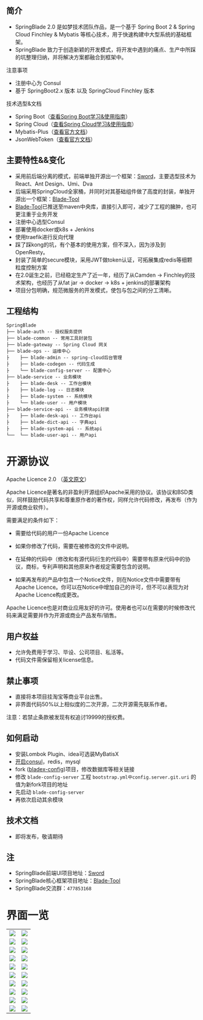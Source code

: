 ## 简介
* SpringBlade 2.0 是如梦技术团队作品，是一个基于 Spring Boot 2 & Spring Cloud Finchley & Mybatis 等核心技术，用于快速构建中大型系统的基础框架。
* SpringBlade 致力于创造新颖的开发模式，将开发中遇到的痛点、生产中所踩的坑整理归纳，并将解决方案都融合到框架中。

注意事项
* 注册中心为 Consul 
* 基于 SpringBoot2.x 版本 以及 SpringCloud Finchley 版本

技术选型&文档
* Spring Boot（[查看Spring Boot学习&使用指南](http://www.jianshu.com/p/1a9fd8936bd8)）
* Spring Cloud（[查看Spring Cloud学习&使用指南](https://springcloud.cc/)）
* Mybatis-Plus（[查看官方文档](https://mp.baomidou.com/guide/)）
* JsonWebToken（[查看官方文档](https://jwt.io/)） 

## 主要特性&&变化
* 采用前后端分离的模式，前端单独开源出一个框架：[Sword](https://gitee.com/smallc/Sword)，主要选型技术为React、Ant Design、Umi、Dva
* 后端采用SpringCloud全家桶，并同时对其基础组件做了高度的封装，单独开源出一个框架：[Blade-Tool](https://github.com/chillzhuang/blade-tool.git)
* [Blade-Tool](https://github.com/chillzhuang/blade-tool.git)已推送至maven中央库，直接引入即可，减少了工程的臃肿，也可更注重于业务开发
* 注册中心选型Consul
* 部署使用docker或k8s + Jenkins
* 使用traefik进行反向代理
* 踩了踩kong的坑，有个基本的使用方案，但不深入，因为涉及到OpenResty。
* 封装了简单的secure模块，采用JWT做token认证，可拓展集成redis等细颗粒度控制方案
* 在2.0诞生之前，已经稳定生产了近一年，经历了从Camden -> Finchley的技术架构，也经历了从fat jar -> docker -> k8s + jenkins的部署架构
* 项目分包明确，规范微服务的开发模式，使包与包之间的分工清晰。

## 工程结构
``` 
SpringBlade
├── blade-auth -- 授权服务提供
├── blade-common -- 常用工具封装包
├── blade-gateway -- Spring Cloud 网关
├── blade-ops -- 运维中心
├    ├── blade-admin -- spring-cloud后台管理
├    ├── blade-codegen -- 代码生成
├    └── blade-config-server -- 配置中心
├── blade-service -- 业务模块
├    ├── blade-desk -- 工作台模块 
├    ├── blade-log -- 日志模块 
├    ├── blade-system -- 系统模块 
├    └── blade-user -- 用户模块 
├── blade-service-api -- 业务模块api封装
├    ├── blade-desk-api -- 工作台api 
├    ├── blade-dict-api -- 字典api 
├    ├── blade-system-api -- 系统api 
└──  └── blade-user-api -- 用户api 
```

# 开源协议
Apache Licence 2.0 （[英文原文](http://www.apache.org/licenses/LICENSE-2.0.html)）

Apache Licence是著名的非盈利开源组织Apache采用的协议。该协议和BSD类似，同样鼓励代码共享和尊重原作者的著作权，同样允许代码修改，再发布（作为开源或商业软件）。

需要满足的条件如下：

* 需要给代码的用户一份Apache Licence

* 如果你修改了代码，需要在被修改的文件中说明。

* 在延伸的代码中（修改和有源代码衍生的代码中）需要带有原来代码中的协议，商标，专利声明和其他原来作者规定需要包含的说明。

* 如果再发布的产品中包含一个Notice文件，则在Notice文件中需要带有Apache Licence。你可以在Notice中增加自己的许可，但不可以表现为对Apache Licence构成更改。

Apache Licence也是对商业应用友好的许可。使用者也可以在需要的时候修改代码来满足需要并作为开源或商业产品发布/销售。

## 用户权益
* 允许免费用于学习、毕设、公司项目、私活等。
* 代码文件需保留相关license信息。

## 禁止事项
* 直接将本项目挂淘宝等商业平台出售。
* 非界面代码50%以上相似度的二次开源，二次开源需先联系作者。

注意：若禁止条款被发现有权追讨19999的授权费。

## 如何启动
* 安装Lombok Plugin、idea可选装MyBatisX
* [开启consul](https://gitee.com/smallc/SpringBlade/blob/master/doc/consul/consul.md)，redis，mysql
* fork ([bladex-config](https://gitee.com/smallc/bladex-config))项目，修改数据库等相关链接
* 修改 `blade-config-server` 工程 `bootstrap.yml中config.server.git.uri` 的值为新fork项目的地址
* 先启动 `blade-config-server`
* 再依次启动其余模块

## 技术文档
* 即将发布，敬请期待

## 注
* SpringBlade前端UI项目地址：[Sword](https://gitee.com/smallc/Sword)
* SpringBlade核心框架项目地址：[Blade-Tool](https://github.com/chillzhuang/blade-tool.git)
* SpringBlade交流群：`477853168`


# 界面一览
<table>
    <tr>
        <td><img src="https://raw.githubusercontent.com/chillzhuang/blade-tool/master/pic/springblade-k8s.png"/></td>
        <td><img src="https://raw.githubusercontent.com/chillzhuang/blade-tool/master/pic/springblade-harbor.png"/></td>
    </tr>
    <tr>
        <td><img src="https://raw.githubusercontent.com/chillzhuang/blade-tool/master/pic/springblade-traefik.png"/></td>
        <td><img src="https://raw.githubusercontent.com/chillzhuang/blade-tool/master/pic/springblade-traefik-health.png"/></td>
    </tr>
    <tr>
        <td><img src="https://raw.githubusercontent.com/chillzhuang/blade-tool/master/pic/springblade-consul.png"/></td>
        <td><img src="https://raw.githubusercontent.com/chillzhuang/blade-tool/master/pic/springblade-consul-nodes1.png"/></td>
    </tr>
    <tr>
        <td><img src="https://raw.githubusercontent.com/chillzhuang/blade-tool/master/pic/springblade-admin1.png"/></td>
        <td><img src="https://raw.githubusercontent.com/chillzhuang/blade-tool/master/pic/springblade-admin2.png"/></td>
    </tr>
    <tr>
        <td><img src="https://raw.githubusercontent.com/chillzhuang/blade-tool/master/pic/springblade-swagger1.png"/></td>
        <td><img src="https://raw.githubusercontent.com/chillzhuang/blade-tool/master/pic/springblade-swagger2.png"/></td>
    </tr>
    <tr>
        <td><img src="https://raw.githubusercontent.com/chillzhuang/blade-tool/master/pic/sword-main.png"/></td>
        <td><img src="https://raw.githubusercontent.com/chillzhuang/blade-tool/master/pic/sword-menu.png"/></td>
    </tr>
    <tr>
        <td><img src="https://raw.githubusercontent.com/chillzhuang/blade-tool/master/pic/sword-menu-edit.png"/></td>
        <td><img src="https://raw.githubusercontent.com/chillzhuang/blade-tool/master/pic/sword-menu-icon.png"/></td>
    </tr>
    <tr>
        <td><img src="https://raw.githubusercontent.com/chillzhuang/blade-tool/master/pic/sword-role.png"/></td>
        <td><img src="https://raw.githubusercontent.com/chillzhuang/blade-tool/master/pic/sword-user.png"/></td>
    </tr>
    <tr>
        <td><img src="https://raw.githubusercontent.com/chillzhuang/blade-tool/master/pic/sword-dict.png "/></td>
        <td><img src="https://raw.githubusercontent.com/chillzhuang/blade-tool/master/pic/sword-log.png"/></td>
    </tr>
    <tr>
        <td><img src="https://raw.githubusercontent.com/chillzhuang/blade-tool/master/pic/sword-locale-cn.png"/></td>
        <td><img src="https://raw.githubusercontent.com/chillzhuang/blade-tool/master/pic/sword-locale-us.png"/></td>
    </tr>
</table>